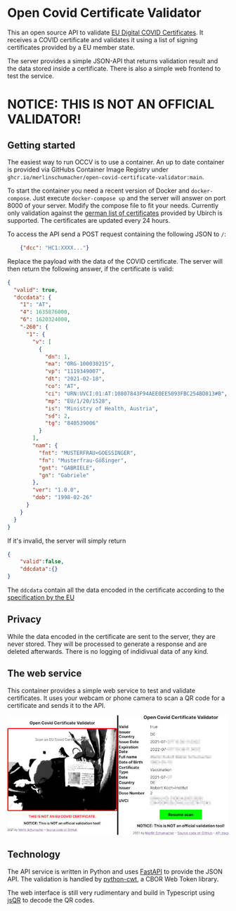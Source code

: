 # Open Covid Certificate Validator

This an open source API to validate [EU Digital COVID Certificates](https://ec.europa.eu/info/live-work-travel-eu/coronavirus-response/safe-covid-19-vaccines-europeans/eu-digital-covid-certificate_en). It receives a COVID certificate and validates it using a list of signing certificates provided by a EU member state.

The server provides a simple JSON-API that returns validation result and the data stored inside a certificate. There is also a simple web frontend to test the service.

# NOTICE: THIS IS NOT AN OFFICIAL VALIDATOR!

## Getting started

The easiest way to run OCCV is to use a container. An up to date container is provided via GitHubs Container Image Registry under `ghcr.io/merlinschumacher/open-covid-certificate-validator:main`.

To start the container you need a recent version of Docker and `docker-compose`. Just execute `docker-compose up` and the server will answer on port 8000 of your server. Modify the compose file to fit your needs. Currently only validation against the [german list of certificates](https://github.com/Digitaler-Impfnachweis/certification-apis) provided by Ubirch is supported. The certificates are updated every 24 hours.

To access the API send a POST request containing the following JSON to `/`:

```json
    {"dcc": "HC1:XXXX..."}
```

Replace the payload with the data of the COVID certificate. The server will then return the following answer, if the certificate is valid:

```json
{
  "valid": true,
  "dccdata": {
    "1": "AT",
    "4": 1635876000,
    "6": 1620324000,
    "-260": {
      "1": {
        "v": [
          {
            "dn": 1,
            "ma": "ORG-100030215",
            "vp": "1119349007",
            "dt": "2021-02-18",
            "co": "AT",
            "ci": "URN:UVCI:01:AT:10807843F94AEE0EE5093FBC254BD813#B",
            "mp": "EU/1/20/1528",
            "is": "Ministry of Health, Austria",
            "sd": 2,
            "tg": "840539006"
          }
        ],
        "nam": {
          "fnt": "MUSTERFRAU<GOESSINGER",
          "fn": "Musterfrau-Gößinger",
          "gnt": "GABRIELE",
          "gn": "Gabriele"
        },
        "ver": "1.0.0",
        "dob": "1998-02-26"
      }
    }
  }
}
```

If it's invalid, the server will simply return

```json
{
    "valid":false, 
    "ddcdata":{}
}
```

The `ddcdata` contain all the data encoded in the certificate according to the [specification by the EU](https://ec.europa.eu/health/sites/default/files/ehealth/docs/covid-certificate_json_specification_en.pdf)

## Privacy

While the data encoded in the certificate are sent to the server, they are never stored. They will be processed to generate a response and are deleted afterwards. There is no logging of indidivual data of any kind.

## The web service

This container provides a simple web service to test and validate certificates. It uses your webcam or phone camera to scan a QR code for a certificate and sends it to the API.

![An example of a scanned and validated COVID Certificate](demo.jpg)

## Technology

The API service is written in Python and uses [FastAPI](https://github.com/tiangolo/fastapi) to provide the JSON API. The validation is handled by  [python-cwt](https://github.com/dajiaji/python-cwt), a CBOR Web Token library.

The web interface is still very rudimentary and build in Typescript using [jsQR](https://github.com/cozmo/jsQR) to decode the QR codes.
